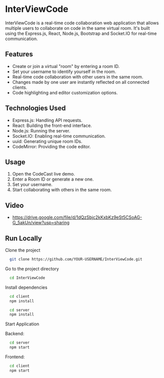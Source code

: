 # InterViewCode
InterViewCode is a real-time code collaboration web application that allows multiple users to collaborate on code in the same virtual room. It's built using the Express.js, React, Node.js, Bootstrap and Socket.IO for real-time communication.

## Features
- Create or join a virtual "room" by entering a room ID.
- Set your username to identify yourself in the room.
- Real-time code collaboration with other users in the same room.
- Changes made by one user are instantly reflected on all connected clients.
- Code highlighting and editor customization options.


## Technologies Used
- Express.js: Handling API requests.
- React: Building the front-end interface.
- Node.js: Running the server.
- Socket.IO: Enabling real-time communication.
- uuid: Generating unique room IDs.
- CodeMirror: Providing the code editor.


## Usage
1. Open the CodeCast live demo.
2. Enter a Room ID or generate a new one.
3. Set your username.
4. Start collaborating with others in the same room.

## Video

- https://drive.google.com/file/d/1dQzSbjc2kKxbKz9eSt5CSoAG-G_5akUn/view?usp=sharing


## Run Locally

Clone the project

```bash
  git clone https://github.com/YOUR-USERNAME/InterViewCode.git
```

Go to the project directory

```bash
  cd InterViewCode
```

Install dependencies

```bash
  cd client
  npm install
```

```bash
  cd server
  npm install
```

Start Application

Backend:
```bash
  cd server
  npm start
```

Frontend:
```bash
  cd client
  npm start
```

